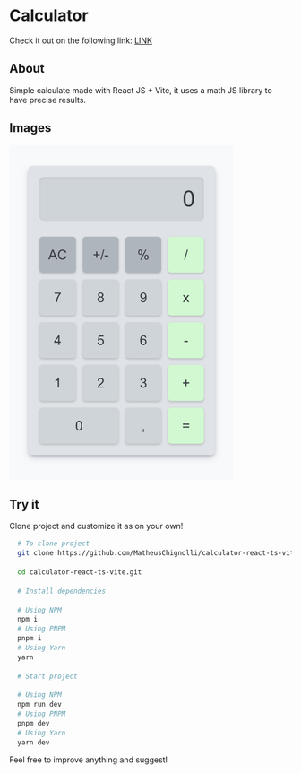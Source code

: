 # Calculator

Check it out on the following link: [LINK](https://calculatooooor.netlify.app/)

## About

Simple calculate made with React JS + Vite, it uses a math JS library to have precise results.

## Images

<img src="./assets/calculator.png" width="400" alt="Calculator project image">

## Try it

Clone project and customize it as on your own!

```bash
  # To clone project
  git clone https://github.com/MatheusChignolli/calculator-react-ts-vite.git

  cd calculator-react-ts-vite.git

  # Install dependencies

  # Using NPM
  npm i
  # Using PNPM
  pnpm i
  # Using Yarn
  yarn

  # Start project

  # Using NPM
  npm run dev
  # Using PNPM
  pnpm dev
  # Using Yarn
  yarn dev
```

Feel free to improve anything and suggest!
